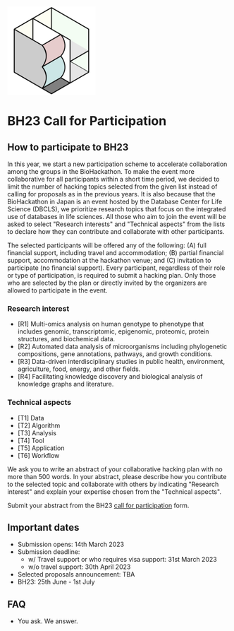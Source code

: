 <img src="./images/bh23-logo.png" width="200">

# BH23 Call for Participation

## How to participate to BH23

In this year, we start a new participation scheme to accelerate collaboration among the groups in the BioHackathon. To make the event more collaborative for all participants within a short time period, we decided to limit the number of hacking topics selected from the given list instead of calling for proposals as in the previous years. It is also because that the BioHackathon in Japan is an event hosted by the Database Center for Life Science (DBCLS), we prioritize research topics that focus on the integrated use of databases in life sciences. All those who aim to join the event will be asked to select "Research interests" and "Technical aspects" from the lists to declare how they can contribute and collaborate with other participants.

The selected participants will be offered any of the following: (A) full financial support, including travel and accommodation; (B) partial financial support, accommodation at the hackathon venue; and (C) invitation to participate (no financial support). Every participant, regardless of their role or type of participation, is required to submit a hacking plan. Only those who are selected by the plan or directly invited by the organizers are allowed to participate in the event.

### Research interest

- [R1] Multi-omics analysis on human genotype to phenotype that includes genomic, transcriptomic, epigenomic, proteomic, protein structures, and biochemical data.
- [R2] Automated data analysis of microorganisms including phylogenetic compositions, gene annotations, pathways, and growth conditions.
- [R3] Data-driven interdisciplinary studies in public health, environment, agriculture, food, energy, and other fields.
- [R4] Facilitating knowledge discovery and biological analysis of knowledge graphs and literature.

### Technical aspects

- [T1] Data
- [T2] Algorithm
- [T3] Analysis
- [T4] Tool
- [T5] Application
- [T6] Workflow

We ask you to write an abstract of your collaborative hacking plan with no more than 500 words. In your abstract, please describe how you contribute to the selected topic and collaborate with others by indicating "Research interest" and explain your expertise chosen from the "Technical aspects".

Submit your abstract from the BH23 [call for participation](https://docs.google.com/forms/d/e/1FAIpQLSfTd8X_QU49lcbJ0ZnqutnjJWhyccSnT5X94MRrqL5Qm56Dhg/viewform) form.

## Important dates

- Submission opens: 14th March 2023
- Submission deadline:
  - w/ Travel support or who requires visa support: 31st March 2023
  - w/o travel support: 30th April 2023
- Selected proposals announcement: TBA
- BH23: 25th June - 1st July

## FAQ

- You ask. We answer.
